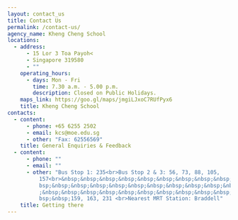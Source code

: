 ```yaml
---
layout: contact_us
title: Contact Us
permalink: /contact-us/
agency_name: Kheng Cheng School
locations:
  - address:
      - 15 Lor 3 Toa Payoh<
      - Singapore 319580
      - ""
    operating_hours:
      - days: Mon - Fri
        time: 7.30 a.m. - 5.00 p.m.
        description: Closed on Public Holidays.
    maps_link: https://goo.gl/maps/jmgiLJxoC7RUfPyx6
    title: Kheng Cheng School
contacts:
  - content:
      - phone: +65 6255 2502
      - email: kcs@moe.edu.sg
      - other: "Fax: 62556569"
    title: General Enquiries & Feedback
  - content:
      - phone: ""
      - email: ""
      - other: "Bus Stop 1: 235<br>Bus Stop 2 & 3: 56, 73, 88, 105,
          157<br>&nbsp;&nbsp;&nbsp;&nbsp;&nbsp;&nbsp;&nbsp;&nbsp;&nbsp;&nbsp;&n\
          bsp;&nbsp;&nbsp;&nbsp;&nbsp;&nbsp;&nbsp;&nbsp;&nbsp;&nbsp;&nbsp;&nbsp\
          ;&nbsp;&nbsp;&nbsp;&nbsp;&nbsp;&nbsp;&nbsp;&nbsp;&nbsp;&nbsp;&nbsp;&n\
          bsp;&nbsp;159, 163, 231 <br>Nearest MRT Station: Braddell"
    title: Getting there
---
```

